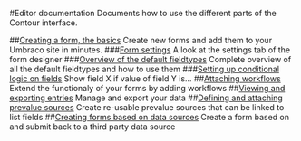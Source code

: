 #Editor documentation
Documents how to use the different parts of the Contour interface. 

##[Creating a form, the basics](Creating-a-form/index.md)
Create new forms and add them to your Umbraco site in minutes.
###[Form settings](Creating-a-form/Form-Settings/index.md)
A look at the settings tab of the form designer
###[Overview of the default fieldtypes](Creating-a-form/Fieldtypes/index.md)
Complete overview of all the default fieldtypes and how to use them
###[Setting up conditional logic on fields](Creating-a-form/Conditional-Logic/index.md)
Show field X if value of field Y is... 
##[Attaching workflows](Attaching-Workflows/index.md)
Extend the functionaly of your forms by adding workflows
##[Viewing and exporting entries](Viewing-and-Exporting-Entries/index.md)
Manage and export your data
##[Defining and attaching prevalue sources](Defining-and-Attaching-Prevaluesources/index.md)
Create re-usable prevalue sources that can be linked to list fields
##[Creating forms based on data sources](Creating-Forms-Based-on-Datasources/index.md)
Create a form based on and submit back to a third party data source
